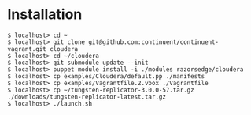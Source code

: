 # Installation

    $ localhost> cd ~
    $ localhost> git clone git@github.com:continuent/continuent-vagrant.git cloudera
    $ localhost> cd ~/cloudera
    $ localhost> git submodule update --init
    $ localhost> puppet module install -i ./modules razorsedge/cloudera
    $ localhost> cp examples/Cloudera/default.pp ./manifests
    $ localhost> cp examples/Vagrantfile.2.vbox ./Vagrantfile
    $ localhost> cp ~/tungsten-replicator-3.0.0-57.tar.gz ./downloads/tungsten-replicator-latest.tar.gz
    $ localhost> ./launch.sh